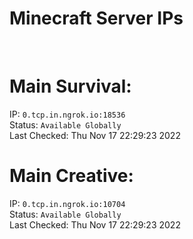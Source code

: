
# Minecraft Server IPs

</br><h1>Main Survival:</h1>IP: `0.tcp.in.ngrok.io:18536` </br> Status: `Available Globally` </br> Last Checked: Thu Nov 17 22:29:23 2022
</br><h1>Main Creative:</h1>IP: `0.tcp.in.ngrok.io:10704` </br> Status: `Available Globally` </br> Last Checked: Thu Nov 17 22:29:23 2022
